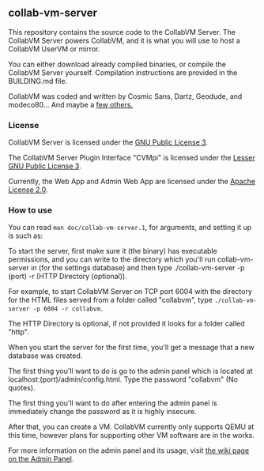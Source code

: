 ## collab-vm-server
This repository contains the source code to the CollabVM Server. The CollabVM Server powers CollabVM, and it is what you will use to host a CollabVM UserVM or mirror.

You can either download already compiled binaries, or compile the CollabVM Server yourself. Compilation instructions are provided in the BUILDING.md file. 

CollabVM was coded and written by Cosmic Sans, Dartz, Geodude, and modeco80... And maybe a [few others.](https://github.com/computernewb/collab-vm-server/graphs/contributors)

### License
CollabVM Server is licensed under the [GNU Public License 3](https://www.gnu.org/licenses/gpl-3.0.en.html).

The CollabVM Server Plugin Interface "CVMpi" is licensed under the [Lesser GNU Public License 3](https://www.gnu.org/licenses/lgpl-3.0.en.html).

Currently, the Web App and Admin Web App are licensed under the [Apache License 2.0](https://www.apache.org/licenses/LICENSE-2.0).

### How to use
You can read `man doc/collab-vm-server.1`, for arguments, and setting it up is such as:

To start the server, first make sure it (the binary) has executable permissions, and you can write to the directory which you'll run collab-vm-server in (for the settings database) and then type ./collab-vm-server -p (port) -r (HTTP Directory (optional)). 

For example, to start CollabVM Server on TCP port 6004 with the directory for the HTML files served from a folder called "collabvm", type `./collab-vm-server -p 6004 -r collabvm`.

The HTTP Directory is optional, if not provided it looks for a folder called "http".

When you start the server for the first time, you'll get a message that a new database was created. 

The first thing you'll want to do is go to the admin panel which is located at localhost:(port)/admin/config.html. Type the password "collabvm" (No quotes). 

The first thing you'll want to do after entering the admin panel is immediately change the password as it is highly insecure.

After that, you can create a VM. CollabVM currently only supports QEMU at this time, however plans for supporting other VM software are in the works.

For more information on the admin panel and its usage, visit [the wiki page on the Admin Panel](https://computernewb.com/wiki/CollabVM%20Server%201.x/Admin%20Panel).
